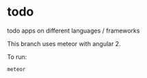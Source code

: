 # todo
todo apps on different languages / frameworks 

This branch uses meteor with angular 2.

To run:

```bash
meteor
```
